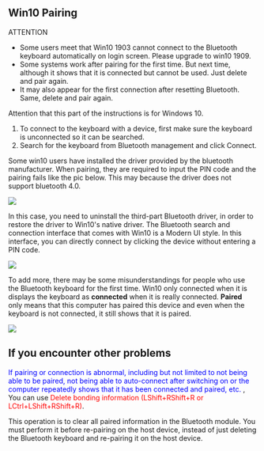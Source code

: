 ## Win10 Pairing

<html><div class="attention"> 
<subtitle>ATTENTION</subtitle>

  - Some users meet that Win10 1903 cannot connect to the Bluetooth keyboard automatically on login screen. Please upgrade to win10 1909.
  - Some systems work after pairing for the first time. But next time, although it shows that it is connected but cannot be used. Just delete and pair again.
  - It may also appear for the first connection after resetting Bluetooth. Same, delete and pair again.
</div></html>


Attention that this part of the instructions is for Windows 10.

  1. To connect to the keyboard with a device, first make sure the keyboard is unconnected so it can be searched.
  2. Search for the keyboard from Bluetooth management and click Connect. 

Some win10 users have installed the driver provided by the bluetooth manufacturer. When pairing, they are required to input the PIN code and the pairing fails like the pic below. This may because the driver does not support bluetooth 4.0.

<div style="width:500px">  

![](/assets/win10_pairing_01.jpg)
</div>

In this case, you need to uninstall the third-part Bluetooth driver, in order to restore the driver to Win10's native driver. The Bluetooth search and connection interface that comes with Win10 is a Modern UI style. In this interface, you can directly connect by clicking the device without entering a PIN code.

<div style="width:500px">

![](/assets/win10_pairing_02.png)
</div>

To add more, there may be some misunderstandings for people who use the Bluetooth keyboard for the first time. Win10 only connected when it is displays the keyboard as **connected** when it is really connected. **Paired** only  means that this computer has paired this device and even when the keyboard is not connected, it still shows that it is paired.

<div style="width:500px">

![](/assets/win10_pairing_03.jpg)
</div>

## If you encounter other problems

<html><font color="blue">If pairing or connection is abnormal, including but not limited to not being able to be paired, not being able to auto-connect after switching on or the computer repeatedly shows that it has been connected and paired, etc. </Font> </html>, You can use <html> <font color = "red"> Delete bonding information (<key>LShift+RShift+R</key> or <key>LCtrl+LShift+RShift+R</key>)</font></html>.

This operation is to clear all paired information in the Bluetooth module. You must perform it before re-pairing on the host device, instead of just deleting the Bluetooth keyboard and re-pairing it on the host device.
